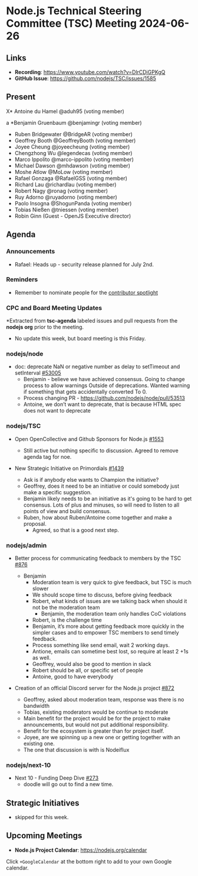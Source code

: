 # Node.js Technical Steering Committee (TSC) Meeting 2024-06-26

## Links

* **Recording**:  <https://www.youtube.com/watch?v=DlrCDjGPKgQ>
* **GitHub Issue**: <https://github.com/nodejs/TSC/issues/1585>

## Present

X* Antoine du Hamel @aduh95 (voting member)

a *Benjamin Gruenbaum @benjamingr (voting member)
* Ruben Bridgewater @BridgeAR (voting member)
* Geoffrey Booth @GeoffreyBooth (voting member)
* Joyee Cheung @joyeecheung (voting member)
* Chengzhong Wu @legendecas (voting member)
* Marco Ippolito @marco-ippolito (voting member)
* Michael Dawson @mhdawson (voting member)
* Moshe Atlow @MoLow (voting member)
* Rafael Gonzaga @RafaelGSS (voting member)
* Richard Lau @richardlau (voting member)
* Robert Nagy @ronag (voting member)
* Ruy Adorno @ruyadorno (voting member)
* Paolo Insogna @ShogunPanda (voting member)
* Tobias Nießen @tniessen (voting member)
* Robin Ginn (Guest - OpenJS Executive director)

## Agenda

### Announcements

* Rafael: Heads up - security release planned for July 2nd.

### Reminders

* Remember to nominate people for the [contributor spotlight](https://github.com/nodejs/node/blob/main/doc/contributing/reconizing-contributors.md#bi-monthly-contributor-spotlight)

### CPC and Board Meeting Updates

*Extracted from **tsc-agenda** labeled issues and pull requests from the **nodejs org** prior to the meeting.

* No update this week, but board meeting is this Friday.

### nodejs/node

* doc: deprecate NaN or negative number as delay to setTimeout and setInterval [#53005](https://github.com/nodejs/node/pull/53005)
  * Benjamin - believe we have achieved consensus. Going to change process to allow warnings
    Outside of deprecations. Wanted warning if something that gets accidentally converted
    To 0.
  * Process changing PR - <https://github.com/nodejs/node/pull/53513>
  * Antoine, we don’t want to deprecate, that is because HTML spec does not want to deprecate

### nodejs/TSC

* Open OpenCollective and Github Sponsors for Node.js [#1553](https://github.com/nodejs/TSC/issues/1553)
  * Still active but nothing specific to discussion. Agreed to remove agenda tag for noe.

* New Strategic Initiative on Primordials [#1439](https://github.com/nodejs/TSC/issues/1439)
  * Ask is if anybody else wants to Champion the initiative?
  * Geoffrey, does it need to be an initiative or could somebody just make a specific suggestion.
  * Benjamin likely needs to be an initiative as it's going to be hard to get consensus. Lots of plus
    and minuses, so will need to listen to all points of view and build consensus.
  * Ruben, how about Ruben/Antoine come together and make a proposal.
    * Agreed, so that is a good next step.

### nodejs/admin

* Better process for communicating feedback to members by the TSC [#876](https://github.com/nodejs/admin/issues/876)
  * Benjamin
    * Moderation team is very quick to give feedback, but TSC is much slower
    * We should scope time to discuss, before giving feedback
    * Robert, what kinds of issues are we talking back when should it not be
      the moderation team
      * Benjamin, the moderation team only handles CoC violations
    * Robert, is the challenge time
    * Benjamin, it’s more about getting feedback more quickly in the simpler cases and to
      empower TSC members to send timely feedback.
    * Process something like send email, wait 2 working days.
    * Antione, emails can sometime best lost, so require at least 2 +1s as well.
    * Geoffrey, would also be good to mention in slack
    * Robert should be all, or specific set of people
    * Antoine, good to have everybody

* Creation of an official Discord server for the Node.js project [#872](https://github.com/nodejs/admin/issues/872)
  * Geoffrey, asked about moderation team, response was there is no bandwidth
  * Tobias, existing moderators would be continue to moderate
  * Main benefit for the project would be for the project to make announcements, but would not
    put additional responsibility.
  * Benefit for the ecosystem is greater than for project itself.
  * Joyee, are we spinning up a new one or getting together with an existing one.
  * The one that discussion is with is Nodeiflux

### nodejs/next-10

* Next 10 - Funding Deep Dive [#273](https://github.com/nodejs/next-10/issues/273)
  * doodle will go out to find a new time.

## Strategic Initiatives

* skipped for this week.

## Upcoming Meetings

* **Node.js Project Calendar**: <https://nodejs.org/calendar>

Click `+GoogleCalendar` at the bottom right to add to your own Google calendar.
